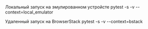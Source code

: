 Локальный запуск на эмулированном устройсте
pytest -s -v --context=local_emulator 

Удаленный запуск на BrowserStack
pytest -s -v --context=bstack 